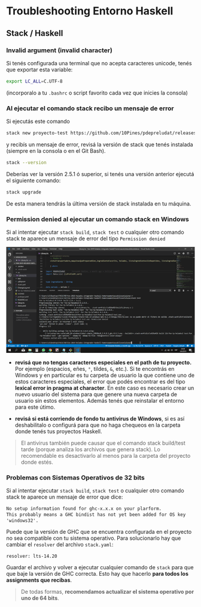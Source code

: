 
# Troubleshooting Entorno Haskell

## Stack / Haskell

### Invalid argument (invalid character)

Si tenés configurada una terminal que no acepta caracteres unicode, tenés que exportar esta variable:

```bash
export LC_ALL=C.UTF-8
```

(incorporalo a tu `.bashrc` o script favorito cada vez que inicies la consola)

### Al ejecutar el comando stack recibo un mensaje de error

Si ejecutás este comando

```bash
stack new proyecto-test https://github.com/10Pines/pdepreludat/releases/download/2.0.5/pdepreludat.hsfiles
```

y recibís un mensaje de error, revisá la versión de stack que tenés instalada (siempre en la consola o en el Git Bash).

```bash
stack --version
```

Deberías ver la versión 2.5.1 ó superior, si tenés una versión anterior ejecutá el siguiente comando:

```bash
stack upgrade
```

De esta manera tendrás la última versión de stack instalada en tu máquina.

### Permission denied al ejecutar un comando stack en Windows

Si al intentar ejecutar `stack build`, `stack test` o cualquier otro comando stack te aparece un mensaje de error del tipo `Permission denied`

![](../../images/troubleshooting/antivirus.png)

- **revisá que no tengas caracteres especiales en el path de tu proyecto.** Por ejemplo (espacios, eñes, `°`, tildes, `&`, etc.). Si te encontrás en Windows y en particular es tu carpeta de usuario la que contiene uno de estos caracteres especiales, el error que podés encontrar es del tipo **lexical error in pragma at character**. En este caso es necesario crear un nuevo usuario del sistema para que genere una nueva carpeta de usuario sin estos elementos. Además tenés que reinstalar el entorno para este útimo.

- **revisá si está corriendo de fondo tu antivirus de Windows**, si es así deshabilitalo o configurá para que no haga chequeos en la carpeta donde tenés tus proyectos Haskell.

> El antivirus también puede causar que el comando stack build/test tarde (porque analiza los archivos que genera stack). Lo recomendable es desactivarlo al menos para la carpeta del proyecto donde estés.


### Problemas con Sistemas Operativos de 32 bits

Si al intentar ejecutar `stack build`, `stack test` o cualquier otro comando stack te aparece un mensaje de error que dice:

```
No setup information found for ghc-x.x.x on your plarform.
This probably means a GHC bindist has not yet been added for OS key 'windows32'.
```

Puede que la versión de GHC que se encuentra configurada en el proyecto no sea compatible con tu sistema operativo. Para solucionarlo hay que cambiar el `resolver` del archivo `stack.yaml`:

```
resolver: lts-14.20
```

Guardar el archivo y volver a ejecutar cualquier comando de `stack` para que que baje la versión de GHC correcta. Esto hay que hacerlo **para todos los assignments que recibas**.

> De todas formas, **recomendamos actualizar el sistema operativo por uno de 64 bits**.

